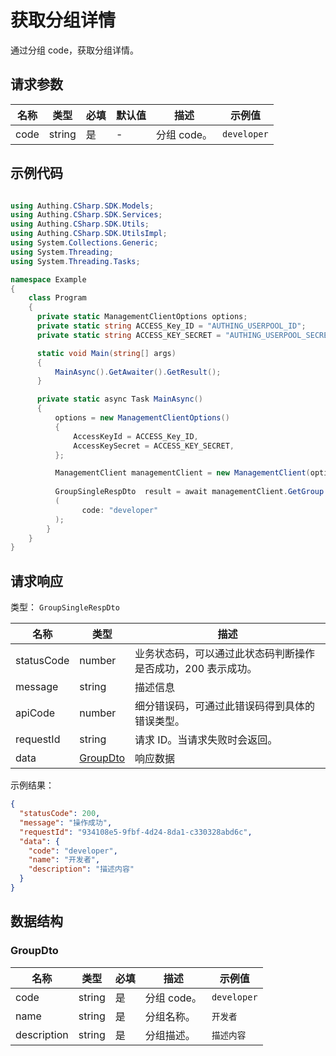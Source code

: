 # 获取分组详情

<!--
  警告⚠️：
  不要直接修改该文档，
  https://github.com/Authing/authing-docs-factory
  使用该项目进行生成
-->

<LastUpdated />

通过分组 code，获取分组详情。

## 请求参数

| 名称 | 类型 | 必填 | 默认值 | 描述 | 示例值 |
| ---- | ---- | ---- | ---- | ---- | ---- |
| code | string  | 是 | - | 分组 code。  | `developer` |


## 示例代码

```csharp

using Authing.CSharp.SDK.Models;
using Authing.CSharp.SDK.Services;
using Authing.CSharp.SDK.Utils;
using Authing.CSharp.SDK.UtilsImpl;
using System.Collections.Generic;
using System.Threading;
using System.Threading.Tasks;

namespace Example
{
    class Program
    {
      private static ManagementClientOptions options;
      private static string ACCESS_Key_ID = "AUTHING_USERPOOL_ID";
      private static string ACCESS_KEY_SECRET = "AUTHING_USERPOOL_SECRET";

      static void Main(string[] args)
      {
          MainAsync().GetAwaiter().GetResult();
      }

      private static async Task MainAsync()
      {
          options = new ManagementClientOptions()
          {
              AccessKeyId = ACCESS_Key_ID,
              AccessKeySecret = ACCESS_KEY_SECRET,
          };

          ManagementClient managementClient = new ManagementClient(options);
        
          GroupSingleRespDto  result = await managementClient.GetGroup
          (             
                code: "developer"
          );
        }
    }
}

```



## 请求响应

类型： `GroupSingleRespDto`

| 名称 | 类型 | 描述 |
| ---- | ---- | ---- |
| statusCode | number | 业务状态码，可以通过此状态码判断操作是否成功，200 表示成功。 |
| message | string | 描述信息 |
| apiCode | number | 细分错误码，可通过此错误码得到具体的错误类型。 |
| requestId | string | 请求 ID。当请求失败时会返回。 |
| data | <a href="#GroupDto">GroupDto</a> | 响应数据 |



示例结果：

```json
{
  "statusCode": 200,
  "message": "操作成功",
  "requestId": "934108e5-9fbf-4d24-8da1-c330328abd6c",
  "data": {
    "code": "developer",
    "name": "开发者",
    "description": "描述内容"
  }
}
```

## 数据结构


### <a id="GroupDto"></a> GroupDto

| 名称 | 类型 | 必填 | 描述 | 示例值 |
| ---- |  ---- | ---- | ---- | ---- |
| code | string | 是 | 分组 code。  |  `developer` |
| name | string | 是 | 分组名称。  |  `开发者` |
| description | string | 是 | 分组描述。  |  `描述内容` |


